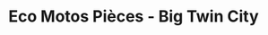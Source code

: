 ---
title: "Eco Motos Pièces - Big Twin City"
url: /beauvais/eco-motos-pieces-big-twin-city/
shop: Motorrad
---